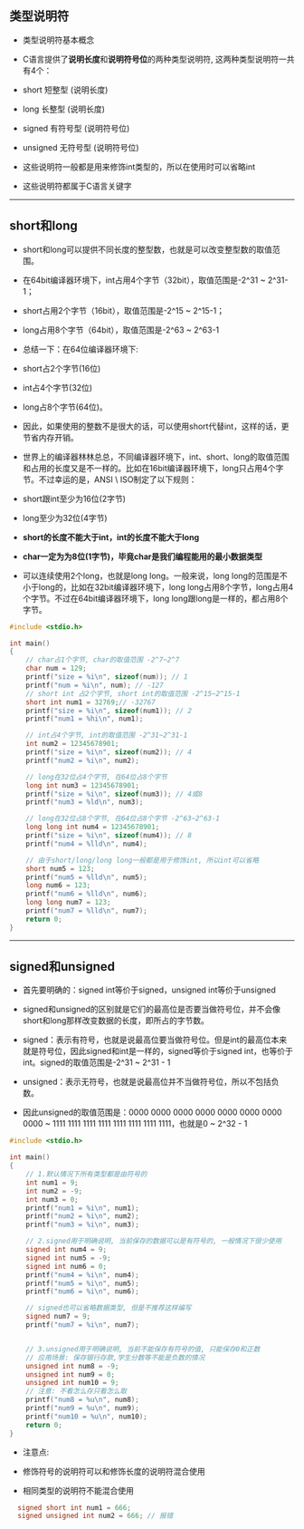 ## 类型说明符

- 类型说明符基本概念
+ C语言提供了**说明长度**和**说明符号位**的两种类型说明符, 这两种类型说明符一共有4个：

+ short 短整型 (说明长度) 

+ long 长整型 (说明长度)

+ signed 有符号型 (说明符号位)

+ unsigned 无符号型 (说明符号位)
- 这些说明符一般都是用来修饰int类型的，所以在使用时可以省略int

- 这些说明符都属于C语言关键字

---

## short和long

- short和long可以提供不同长度的整型数，也就是可以改变整型数的取值范围。
+ 在64bit编译器环境下，int占用4个字节（32bit），取值范围是-2^31 ~ 2^31-1；

+ short占用2个字节（16bit），取值范围是-2^15 ~ 2^15-1；

+ long占用8个字节（64bit），取值范围是-2^63 ~ 2^63-1
- 总结一下：在64位编译器环境下:
+ short占2个字节(16位)

+ int占4个字节(32位)

+ long占8个字节(64位)。

+ 因此，如果使用的整数不是很大的话，可以使用short代替int，这样的话，更节省内存开销。
- 世界上的编译器林林总总，不同编译器环境下，int、short、long的取值范围和占用的长度又是不一样的。比如在16bit编译器环境下，long只占用4个字节。不过幸运的是，ANSI \ ISO制定了以下规则：
+ short跟int至少为16位(2字节)

+ long至少为32位(4字节)

+ **short的长度不能大于int，int的长度不能大于long**

+ **char一定为为8位(1字节)，毕竟char是我们编程能用的最小数据类型**
- 可以连续使用2个long，也就是long long。一般来说，long long的范围是不小于long的，比如在32bit编译器环境下，long long占用8个字节，long占用4个字节。不过在64bit编译器环境下，long long跟long是一样的，都占用8个字节。

```c
#include <stdio.h>

int main()
{
    // char占1个字节, char的取值范围 -2^7~2^7
    char num = 129;
    printf("size = %i\n", sizeof(num)); // 1
    printf("num = %i\n", num); // -127
    // short int 占2个字节, short int的取值范围 -2^15~2^15-1
    short int num1 = 32769;// -32767
    printf("size = %i\n", sizeof(num1)); // 2
    printf("num1 = %hi\n", num1);

    // int占4个字节, int的取值范围 -2^31~2^31-1
    int num2 = 12345678901;
    printf("size = %i\n", sizeof(num2)); // 4
    printf("num2 = %i\n", num2);

    // long在32位占4个字节, 在64位占8个字节
    long int num3 = 12345678901;
    printf("size = %i\n", sizeof(num3)); // 4或8
    printf("num3 = %ld\n", num3);

    // long在32位占8个字节, 在64位占8个字节 -2^63~2^63-1
    long long int num4 = 12345678901;
    printf("size = %i\n", sizeof(num4)); // 8
    printf("num4 = %lld\n", num4);

    // 由于short/long/long long一般都是用于修饰int, 所以int可以省略
    short num5 = 123;
    printf("num5 = %lld\n", num5);
    long num6 = 123;
    printf("num6 = %lld\n", num6);
    long long num7 = 123;
    printf("num7 = %lld\n", num7);
    return 0;
}
```

---

## signed和unsigned

- 首先要明确的：signed int等价于signed，unsigned int等价于unsigned

- signed和unsigned的区别就是它们的最高位是否要当做符号位，并不会像short和long那样改变数据的长度，即所占的字节数。
+ signed：表示有符号，也就是说最高位要当做符号位。但是int的最高位本来就是符号位，因此signed和int是一样的，signed等价于signed int，也等价于int。signed的取值范围是-2^31 ~ 2^31 - 1

+ unsigned：表示无符号，也就是说最高位并不当做符号位，所以不包括负数。

+ 因此unsigned的取值范围是：0000 0000 0000 0000 0000 0000 0000 0000 ~ 1111 1111 1111 1111 1111 1111 1111 1111，也就是0 ~ 2^32 - 1

```c
#include <stdio.h>

int main()
{
    // 1.默认情况下所有类型都是由符号的
    int num1 = 9;
    int num2 = -9;
    int num3 = 0;
    printf("num1 = %i\n", num1);
    printf("num2 = %i\n", num2);
    printf("num3 = %i\n", num3);

    // 2.signed用于明确说明, 当前保存的数据可以是有符号的, 一般情况下很少使用
    signed int num4 = 9;
    signed int num5 = -9;
    signed int num6 = 0;
    printf("num4 = %i\n", num4);
    printf("num5 = %i\n", num5);
    printf("num6 = %i\n", num6);

    // signed也可以省略数据类型, 但是不推荐这样编写
    signed num7 = 9;
    printf("num7 = %i\n", num7);


    // 3.unsigned用于明确说明, 当前不能保存有符号的值, 只能保存0和正数
    // 应用场景: 保存银行存款,学生分数等不能是负数的情况
    unsigned int num8 = -9;
    unsigned int num9 = 0;
    unsigned int num10 = 9;
    // 注意: 不看怎么存只看怎么取
    printf("num8 = %u\n", num8);
    printf("num9 = %u\n", num9);
    printf("num10 = %u\n", num10);
    return 0;
}
```

- 注意点:
+ 修饰符号的说明符可以和修饰长度的说明符混合使用

+ 相同类型的说明符不能混合使用

```c
  signed short int num1 = 666;
  signed unsigned int num2 = 666; // 报错
```